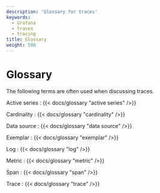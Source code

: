 ```yaml
---
description: 'Glossary for traces'
keywords:
  - Grafana
  - traces
  - tracing
title: Glossary
weight: 500
---
```


# Glossary

The following terms are often used when discussing traces.

Active series
: {{< docs/glossary "active series" />}}

Cardinality
: {{< docs/glossary "cardinality" />}}

Data source
: {{< docs/glossary "data source" />}}

Exemplar
: {{< docs/glossary "exemplar" />}}

Log
: {{< docs/glossary "log" />}}

Metric
: {{< docs/glossary "metric" />}}

Span
: {{< docs/glossary "span" />}}

Trace
: {{< docs/glossary "trace" />}}
